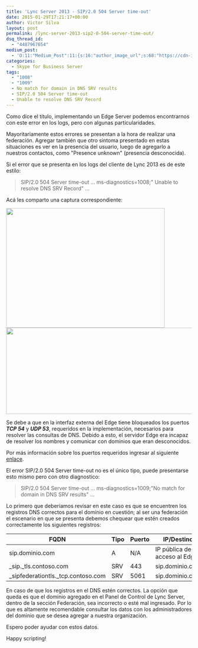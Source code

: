 ```yaml
---
title: 'Lync Server 2013 - SIP/2.0 504 Server time-out'
date: 2015-01-29T17:21:17+00:00
author: Victor Silva
layout: post
permalink: /lync-server-2013-sip2-0-504-server-time-out/
dsq_thread_id:
  - "4487967654"
medium_post:
  - 'O:11:"Medium_Post":11:{s:16:"author_image_url";s:68:"https://cdn-images-1.medium.com/fit/c/200/200/0*Sz3Js055VwE6KyPu.jpg";s:10:"author_url";s:33:"https://medium.com/@vmsilvamolina";s:11:"byline_name";N;s:12:"byline_email";N;s:10:"cross_link";s:2:"no";s:2:"id";s:12:"3d69dbdc9c39";s:21:"follower_notification";s:3:"yes";s:7:"license";s:19:"all-rights-reserved";s:14:"publication_id";s:2:"-1";s:6:"status";s:6:"public";s:3:"url";s:91:"https://medium.com/@vmsilvamolina/lync-server-2013-sip-2-0-504-server-time-out-3d69dbdc9c39";}'
categories:
  - Skype for Business Server
tags:
  - "1008"
  - "1009"
  - No match for domain in DNS SRV results
  - SIP/2.0 504 Server time-out
  - Unable to resolve DNS SRV Record
---
```

Como dice el título, implementando un Edge Server podemos encontrarnos con este error en los logs, pero con algunas particularidades.

Mayoritariamente estos errores se presentan a la hora de realizar una federación. Agregar también que otro sintoma presentado en estas situaciones es ver en la presencia del usuario, luego de agregarlo a nuestros contactos, como "Presence unknown" (presencia desconocida).

Si el error que se presenta en los logs del cliente de Lync 2013 es de este estilo:

> SIP/2.0 504 Server time-out &#8230; ms-diagnostics=1008;"
Unable to resolve DNS SRV Record"
 &#8230;

Acá les comparto una captura correspondiente:

<img src="https://lh3.googleusercontent.com/-oP0Qct7IzMU/VNEfMf6xzcI/AAAAAAAAGzE/bAHsUd7lzmE/w430-h324-no/LYNC_504_1.png" width="430" height="324" class="alignnone" />

<img src="https://lh6.googleusercontent.com/-VLfpTnEh_Wk/VNEgxrlKYHI/AAAAAAAAGzY/bRmYxtPogEg/w574-h234-no/LYNC_504_2.png" width="574" height="234" class="alignnone" />

Se debe a que en la interfaz externa del Edge tiene bloqueados los puertos **_TCP 54_** y **_UDP 53_**, requeridos en la implementación, necesarios para resolver las consultas de DNS. Debido a esto, el servidor Edge era incapaz de resolver los nombres y comunicar con dominios que eran desconocidos.

Por más información sobre los puertos requeridos ingresar al siguiente [enlace](https://technet.microsoft.com/en-us/library/gg398798.aspx).

El error SIP/2.0 504 Server time-out no es el único tipo, puede presentarse esto mismo pero con otro diagnostico:

> SIP/2.0 504 Server time-out ... ms-diagnostics=1009;"No match for domain in DNS SRV results" ...

Lo primero que deberíamos revisar en este caso es que se encuentren los registros DNS correctos para el dominio en cuestión; al ser una federación el escenario en que se presenta debemos chequear que estén creados correctamente los siguientes registros:

| FQDN                                       | Tipo | Puerto | IP/Destino                   |
| ------------------------------------------ | ---- | ------ | ---------------------------- |
| sip.dominio.com                            | A    | N/A    | IP pública de acceso al Edge |
| &#95;sip.&#95;tls.contoso.com              | SRV  | 443    | sip.dominio.com              |
| &#95;sipfederationtls.&#95;tcp.contoso.com | SRV  | 5061   | sip.dominio.com              |

En caso de que los registros en el DNS estén correctos. La opción que queda es que el dominio agregado en el Panel de Control de Lync Server, dentro de la sección Federación, sea incorrecto o esté mal ingresado. Por lo que es altamente recomendable consultar los datos con los administradores del dominio que se desea agregar a nuestra organización.

Espero poder ayudar con estos datos.

Happy scripting!